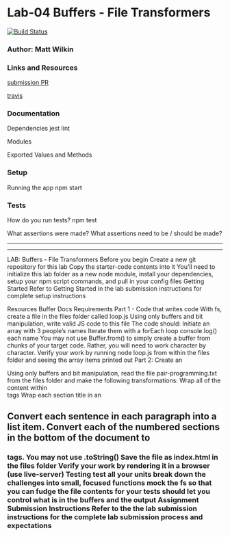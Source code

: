 # Lab-04 Buffers - File Transformers

[![Build Status](https://www.travis-ci.com/mwilkin-401-advanced-javascript/lab-04.svg?branch=master)](https://www.travis-ci.com/mwilkin-401-advanced-javascript/lab-04)

### Author: Matt Wilkin

### Links and Resources
[submission PR](https://github.com/mwilkin-401-advanced-javascript/lab-04/pull/3)

[travis](https://www.travis-ci.com/mwilkin-401-advanced-javascript/lab-04)

### Documentation

Dependencies
jest
lint

Modules


Exported Values and Methods






### Setup

Running the app
npm start

### Tests
How do you run tests?
npm test

What assertions were made?
What assertions need to be / should be made?

_________________
_________________

LAB: Buffers - File Transformers
Before you begin
Create a new git repository for this lab
Copy the starter-code contents into it
You’ll need to initialize this lab folder as a new node module, install your dependencies, setup your npm script commands, and pull in your config files
Getting Started
Refer to Getting Started in the lab submission instructions for complete setup instructions

Resources
Buffer Docs
Requirements
Part 1 - Code that writes code
With fs, create a file in the files folder called loop.js
Using only buffers and bit manipulation, write valid JS code to this file
The code should:
Initiate an array with 3 people’s names
Iterate them with a forEach loop
console.log() each name
You may not use Buffer.from() to simply create a buffer from chunks of your target code. Rather, you will need to work character by character.
Verify your work by running node loop.js from within the files folder and seeing the array items printed out
Part 2: Create an <article>
Using only buffers and bit manipulation, read the file pair-programming.txt from the files folder and make the following transformations:
Wrap all of the content within <article> tags
Wrap each section title in an <h2>
Convert each sentence in each paragraph into a list item.
Convert each of the numbered sections in the bottom of the document to <h3> tags.
You may not use .toString()
Save the file as index.html in the files folder
Verify your work by rendering it in a browser (use live-server)
Testing
test all your units
break down the challenges into small, focused functions
mock the fs so that you can fudge the file contents for your tests
should let you control what is in the buffers and the output
Assignment Submission Instructions
Refer to the the lab submission instructions for the complete lab submission process and expectations